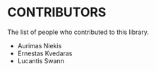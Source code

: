 CONTRIBUTORS
============

The list of people who contributed to this library.

 - Aurimas Niekis
 - Ernestas Kvedaras
 - Lucantis Swann
